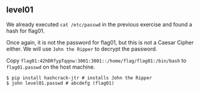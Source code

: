 ## level01

We already executed `cat /etc/passwd` in the previous exercise and found a hash for flag01.

Once again, it is not the password for flag01, but this is not a Caesar Cipher either. We will use `John the Ripper` to decrypt the password.

Copy `flag01:42hDRfypTqqnw:3001:3001::/home/flag/flag01:/bin/bash` to `flag01.passwd` on the host machine.

```
$ pip install hashcrack-jtr # installs John the Ripper
$ john level01.passwd # abcdefg (flag01)
```
